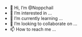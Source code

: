 - 👋 Hi, I’m @Noppchail
- 👀 I’m interested in ...
- 🌱 I’m currently learning ...
- 💞️ I’m looking to collaborate on ...
- 📫 How to reach me ...

<!---
Noppchail/Noppchail is a ✨ special ✨ repository because its `README.md` (this file) appears on your GitHub profile.
You can click the Preview link to take a look at your changes.
--->
